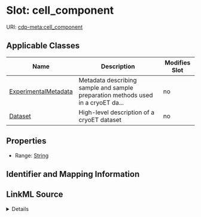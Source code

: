 # Slot: cell_component

URI: [cdp-meta:cell_component](metadatacell_component)



<!-- no inheritance hierarchy -->




## Applicable Classes

| Name | Description | Modifies Slot |
| --- | --- | --- |
[ExperimentalMetadata](ExperimentalMetadata.md) | Metadata describing sample and sample preparation methods used in a cryoET da... |  no  |
[Dataset](Dataset.md) | High-level description of a cryoET dataset |  no  |







## Properties

* Range: [String](String.md)





## Identifier and Mapping Information








## LinkML Source

<details>
```yaml
name: cell_component
alias: cell_component
domain_of:
- ExperimentalMetadata
- Dataset
range: string

```
</details>